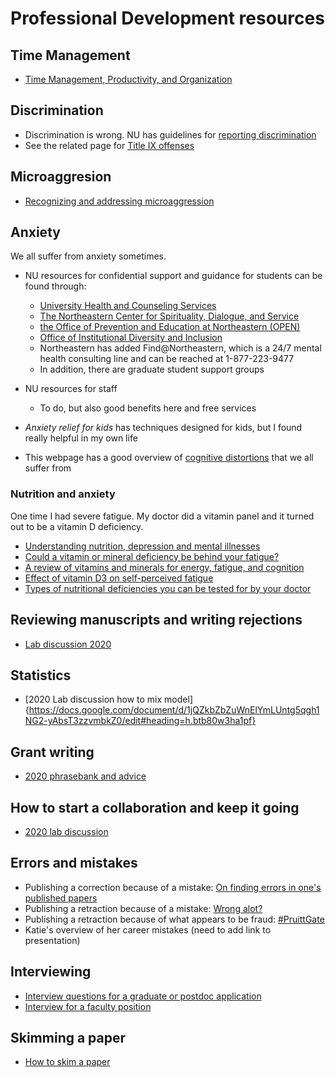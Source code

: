 # Professional Development resources

## Time Management
* [Time Management, Productivity, and Organization](https://docs.google.com/document/d/13xiuKlbF0ao1CSZoeDg5RmtGibtNRclVZeQpAYcLIFo/edit)

## Discrimination
* Discrimination is wrong. NU has guidelines for [reporting discrimination](https://www.northeastern.edu/ouec/reporting-options/discrimination/)
* See the related page for [Title IX offenses](https://www.northeastern.edu/ouec/reporting-options/titleix-prohibited-offenses/)

## Microaggresion
* [Recognizing and addressing microaggression](https://github.com/DrK-Lo/lotterhoslabprotocols/blob/gh-pages/Recognizing%20and%20Addressing%20Microaggressions%20Takewaways%202021.pdf)

## Anxiety
We all suffer from anxiety sometimes.
* NU resources for confidential support and guidance for students can be found through:
  * [University Health and Counseling Services](https://www.northeastern.edu/uhcs/)
  * [The Northeastern Center for Spirituality, Dialogue, and Service](https://www.northeastern.edu/spirituallife/)
  * [the Office of Prevention and Education at Northeastern (OPEN)](https://studentlife.northeastern.edu/open/)
  * [Office of Institutional Diversity and Inclusion](https://provost.northeastern.edu/oidi/)
  * Northeastern has added Find@Northeastern, which is a 24/7 mental health consulting line and can be reached at 1-877-223-9477
  * In addition, there are graduate student support groups
  
* NU resources for staff
  * To do, but also good benefits here and free services

* _Anxiety relief for kids_ has techniques designed for kids, but I found really helpful in my own life
* This webpage has a good overview of [cognitive distortions](https://positivepsychology.com/cognitive-distortions/) that we all suffer from

### Nutrition and anxiety
One time I had severe fatigue. My doctor did a vitamin panel and it turned out to be a vitamin D deficiency.
* [Understanding nutrition, depression and mental illnesses](https://www.ncbi.nlm.nih.gov/pmc/articles/PMC2738337/)
* [Could a vitamin or mineral deficiency be behind your fatigue?](https://www.health.harvard.edu/mind-and-mood/could-a-vitamin-or-mineral-deficiency-be-behind-your-fatigue)
* [A review of vitamins and minerals for energy, fatigue, and cognition](https://www.ncbi.nlm.nih.gov/pmc/articles/PMC7019700/)
* [Effect of vitamin D3 on self-perceived fatigue](https://www.ncbi.nlm.nih.gov/pmc/articles/PMC5207540/)
* [Types of nutritional deficiencies you can be tested for by your doctor](https://www.myonemedicalsource.com/2020/06/18/nutritional-testing/)

## Reviewing manuscripts and writing rejections
* [Lab discussion 2020](https://docs.google.com/document/d/1BGYn66Q0mkXOwL5S_woHOLh7__dTHQzQDxRc5EnKLNw/edit#)

## Statistics
* [2020 Lab discussion how to mix model]{https://docs.google.com/document/d/1jQZkbZbZuWnElYmLUntg5qgh1NG2-yAbsT3zzvmbkZ0/edit#heading=h.btb80w3ha1pf}

## Grant writing
* [2020 phrasebank and advice](https://docs.google.com/document/d/10TXWztCiID1-wNTGZ37rvYoIVHbf2kWmQMHoqN6pHQk/edit?pli=1)

## How to start a collaboration and keep it going
* [2020 lab discussion](https://docs.google.com/document/d/1mgWle41KPHnlCevE5IB9S1AaWQcYDFm_7riQU7WTfOM/edit)

## Errors and mistakes
* Publishing a correction because of a mistake: [On finding errors in one's published papers](https://dynamicecology.wordpress.com/2016/12/02/on-finding-errors-in-ones-published-analyses/)
* Publishing a retraction because of a mistake: [Wrong alot?](http://ecoevoevoeco.blogspot.com/2016/12/wrong-lot.html%20http://ecoevoevoeco.blogspot.com/2016/12/wrong-lot.html)
* Publishing a retraction because of what appears to be fraud: [#PruittGate](https://laskowskilab.faculty.ucdavis.edu/2020/01/29/retractions/)
* Katie's overview of her career mistakes (need to add link to presentation)

## Interviewing
* [Interview questions for a graduate or postdoc application](https://docs.google.com/document/d/1SM3PiIfo4f_Pd_NZxC4Br1g5E0mnqCUlwilrleatNWA/edit)
* [Interview for a faculty position](https://docs.google.com/document/d/1OvvB6yl_5l05dUn3frL5GEJeksc5xjy8a_keq8sp0fc/edit)

## Skimming a paper
* [How to skim a paper](https://docs.google.com/document/d/17wIUVwRGpfRMG-riBjCj9EyCnPMb-K8RX7ww5C0kzf8/edit)

